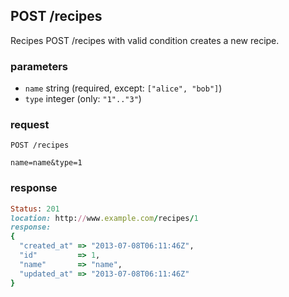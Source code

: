 ## POST /recipes
Recipes POST /recipes with valid condition creates a new recipe.

### parameters
* `name` string (required, except: `["alice", "bob"]`)
* `type` integer (only: `"1".."3"`)

### request
```
POST /recipes
```

```
name=name&type=1
```

### response
```ruby
Status: 201
location: http://www.example.com/recipes/1
response: 
{
  "created_at" => "2013-07-08T06:11:46Z",
  "id"         => 1,
  "name"       => "name",
  "updated_at" => "2013-07-08T06:11:46Z"
}
```


